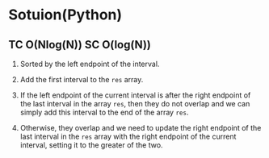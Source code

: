 # Sotuion(Python)

## TC O(Nlog(N)) SC O(log(N))

1. Sorted by the left endpoint of the interval.

2. Add the first interval to the `res` array.

3. If the left endpoint of the current interval is after the right endpoint of the last interval in the array `res`, then they do not overlap and we can simply add this interval to the end of the array `res`.

4. Otherwise, they overlap and we need to update the right endpoint of the last interval in the `res` array with the right endpoint of the current interval, setting it to the greater of the two.